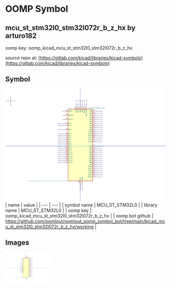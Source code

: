 # OOMP Symbol  
## mcu_st_stm32l0_stm32l072r_b_z_hx  by arturo182  
  
oomp key: oomp_kicad_mcu_st_stm32l0_stm32l072r_b_z_hx  
  
source repo at: [https://gitlab.com/kicad/libraries/kicad-symbols](https://gitlab.com/kicad/libraries/kicad-symbols)  
## Symbol  
  
[![working.png](working_600.png)](working.png)  
| name | value | 
| --- | --- | 
| symbol name | MCU_ST_STM32L0 | 
| library name | MCU_ST_STM32L0 | 
| oomp key | oomp_kicad_mcu_st_stm32l0_stm32l072r_b_z_hx | 
| oomp bot github | https://github.com/oomlout/oomlout_oomp_symbol_bot/tree/main/kicad_mcu_st_stm32l0_stm32l072r_b_z_hx/working | 
## Images  
  
[![working.png](working_140.png)](working.png)  
